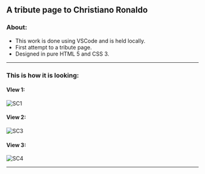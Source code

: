 ## A tribute page to Christiano Ronaldo

### About:
- This work is done using VSCode and is held locally.
- First attempt to a tribute page.
- Designed in pure HTML 5 and CSS 3.
***
### This is how it is looking:
#### VIew 1:
![SC1](https://user-images.githubusercontent.com/40853486/113486634-88417900-94d1-11eb-8fc8-414755126bbb.png)
#### View 2:
![SC3](https://user-images.githubusercontent.com/40853486/113486824-2cc3bb00-94d2-11eb-97bd-a3a6fc5254b0.png)
#### View 3:
![SC4](https://user-images.githubusercontent.com/40853486/113486877-80ce9f80-94d2-11eb-98a5-d453d5f2ce6e.png)
***

